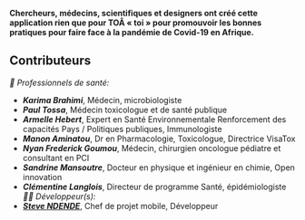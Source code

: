 **Chercheurs, médecins, scientifiques et designers ont créé cette application rien que pour TOÂ « toi » pour promouvoir les bonnes pratiques pour faire face à la pandémie de Covid-19 en Afrique.**

## Contributeurs

*:hospital: Professionnels de santé:*
- ***Karima Brahimi***, Médecin, microbiologiste
- ***Paul Tossa***, Médecin toxicologue et de santé publique
- ***Armelle Hebert***, Expert en Santé Environnementale Renforcement des capacités Pays / Politiques publiques, Immunologiste
- ***Manon Aminatou***, Dr en Pharmacologie, Toxicologue, Directrice VisaTox
- ***Nyan  Frederick Goumou***, Médecin, chirurgien  oncologue pédiatre et consultant en PCI 
- ***Sandrine Mansoutre***, Docteur en physique et ingénieur en chimie, Open innovation
- ***Clémentine Langlois***, Directeur de programme Santé, épidémiologiste
*👨‍💻 Développeur(s):*
- ***[Steve NDENDE](https://www.github.com/steve111MV)***, Chef de projet mobile, Développeur